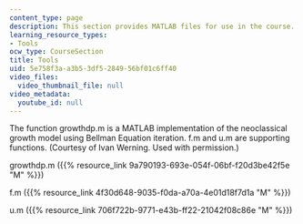 ```yaml
---
content_type: page
description: This section provides MATLAB files for use in the course.
learning_resource_types:
- Tools
ocw_type: CourseSection
title: Tools
uid: 5e758f3a-a3b5-3df5-2849-56bf01c6ff40
video_files:
  video_thumbnail_file: null
video_metadata:
  youtube_id: null
---
```


The function growthdp.m is a MATLAB implementation of the neoclassical growth model using Bellman Equation iteration. f.m and u.m are supporting functions. (Courtesy of Ivan Werning. Used with permission.)

growthdp.m ({{% resource_link 9a790193-693e-054f-06bf-f20d3be42f5e "M" %}})

f.m ({{% resource_link 4f30d648-9035-f0da-a70a-4e01d18f7d1a "M" %}})

u.m ({{% resource_link 706f722b-9771-e43b-ff22-21042f08c86e "M" %}})